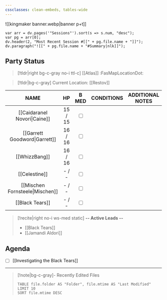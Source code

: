 ```yaml
---
cssclasses: clean-embeds, tables-wide
---
```

![[kingmaker banner.webp|banner p+t]]
``` dataviewjs
var arr = dv.pages('"Sessions"').sort(s => s.num, "desc");
var pg = arr[0];
dv.header(2, "Most Recent Session #[[" + pg.file.name + "]]");
dv.paragraph("![[" + pg.file.name + "#Summary|nlk]]");
```

## Party Status
>[!tldr|right bg-c-gray no-i ttl-c] [[Atlas]] :FasMapLocationDot:

>[!tldr|bg-c-gray] Current Location: [[Restov]]

|              NAME               |   HP    |                     B MED                     | CONDITIONS | ADDITIONAL NOTES |
|:-------------------------------:|:-------:|:---------------------------------------------:|:----------:|:----------------:|
|  [[Caidaranel Novori\|Caine]]   | 15 / 15 | <input type="checkbox" unchecked id="9b7daf"> |            |                  |
|  [[Garrett Goodword\|Garrett]]  | 16 / 16 | <input type="checkbox" unchecked id="39025b"> |            |                  |
|          [[WhizzBang]]          | 16 / 16 | <input type="checkbox" unchecked id="eef7ee"> |            |                  |
|          [[Celestine]]          |  - / -  | <input type="checkbox" unchecked id="eef7ee"> |            |                  |
| [[Mischen Fornsteele\|Mischen]] |  - / -  | <input type="checkbox" unchecked id="eef7ee"> |            |                  |
|          [[Black Tears]]           |  - / -  | <input type="checkbox" unchecked id="eef7ee"> |            |                  |

<p></p>

>[!recite|right no-i  ws-med static] **-- Active Leads --**
>- [[Black Tears]]
>- [[Jamandi Aldori]]

## Agenda
- [ ] [[Investigating the Black Tears]]
---
>[!note|bg-c-gray]- Recently Edited Files
>```dataview
>TABLE file.folder AS "Folder", file.mtime AS "Last Modified"
>LIMIT 10
>SORT file.mtime DESC
>```

